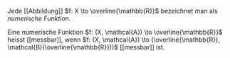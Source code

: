 Jede [[Abbildung]] $f: X \to \overline{\mathbb{R}}$ bezeichnet man als *numerische Funktion*.

Eine numerische Funktion $f: (X, \mathcal{A}) \to \overline{\mathbb{R}}$ heisst [[messbar]], wenn $f: (X, \mathcal{A}) \to (\overline{\mathbb{R}}, \mathcal{B}(\overline{\mathbb{R}}))$ [[messbar]] ist.